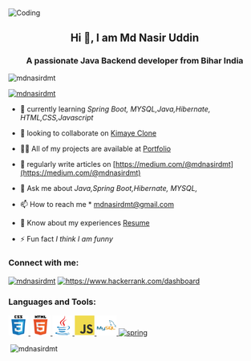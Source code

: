 <img align="center" src="https://developers.giphy.com/branch/master/static/api-512d36c09662682717108a38bbb5c57d.gif" alt="Coding" width="800" height="300" >

<h2 align="center">Hi 👋, I am Md Nasir Uddin </h2>
<h3 align="center">A passionate Java Backend developer from Bihar India</h3>




<p align="left"> <img src="https://komarev.com/ghpvc/?username=mdnasirdmt&label=Profile%20views&color=0e75b6&style=flat" alt="mdnasirdmt" /> </p>

<p align="left"> <a href="https://github.com/ryo-ma/github-profile-trophy"><img src="https://github-profile-trophy.vercel.app/?username=mdnasirdmt" alt="mdnasirdmt" /></a> </p>

- 🌱 currently learning *Spring Boot, MYSQL,Java,Hibernate, HTML,CSS,Javascript*

- 👯 looking to collaborate on [Kimaye Clone](https://mdnasirdmt.github.io/kimaye_project/)

- 👨‍💻 All of my projects are available at  [Portfolio](https://mdnasirdmt.github.io/portfolio/)

- 📝 regularly write articles on   [https://medium.com/@mdnasirdmt](https://medium.com/@mdnasirdmt)

- 💬 Ask me about *Java,Spring Boot,Hibernate, MYSQL,*

- 📫 How to reach me * mdnasirdmt@gmail.com

- 📄 Know about my experiences   [Resume](https://drive.google.com/file/d/1eVgblh2G6v_8Qwp_QeV9iNuNETgPQLSN/view?usp=sharing)

- ⚡ Fun fact *I think I am funny*

<h3 align="left">Connect with me:</h3>
<p align="left">
<a href="https://www.linkedin.com/in/mdnasirdmt/" target="blank"><img align="center" src="https://raw.githubusercontent.com/rahuldkjain/github-profile-readme-generator/master/src/images/icons/Social/linked-in-alt.svg" alt="mdnasirdmt" height="30" width="40" /></a>
<a href="https://www.hackerrank.com/https://www.hackerrank.com/dashboard" target="blank"><img align="center" src="https://raw.githubusercontent.com/rahuldkjain/github-profile-readme-generator/master/src/images/icons/Social/hackerrank.svg" alt="https://www.hackerrank.com/dashboard" height="30" width="40" /></a>
</p>

<h3 align="left">Languages and Tools:</h3>
<p align="left"> <a href="https://www.w3schools.com/css/" target="_blank" rel="noreferrer"> <img src="https://raw.githubusercontent.com/devicons/devicon/master/icons/css3/css3-original-wordmark.svg" alt="css3" width="40" height="40"/> </a> <a href="https://www.w3.org/html/" target="_blank" rel="noreferrer"> <img src="https://raw.githubusercontent.com/devicons/devicon/master/icons/html5/html5-original-wordmark.svg" alt="html5" width="40" height="40"/> </a> <a href="https://www.java.com" target="_blank" rel="noreferrer"> <img src="https://raw.githubusercontent.com/devicons/devicon/master/icons/java/java-original.svg" alt="java" width="40" height="40"/> </a> <a href="https://developer.mozilla.org/en-US/docs/Web/JavaScript" target="_blank" rel="noreferrer"> <img src="https://raw.githubusercontent.com/devicons/devicon/master/icons/javascript/javascript-original.svg" alt="javascript" width="40" height="40"/> </a> <a href="https://www.mysql.com/" target="_blank" rel="noreferrer"> <img src="https://raw.githubusercontent.com/devicons/devicon/master/icons/mysql/mysql-original-wordmark.svg" alt="mysql" width="40" height="40"/> </a> <a href="https://spring.io/" target="_blank" rel="noreferrer"> <img src="https://www.vectorlogo.zone/logos/springio/springio-icon.svg" alt="spring" width="40" height="40"/> </a> </p>



<p>&nbsp;<img align="center" src="https://github-readme-stats.vercel.app/api?username=mdnasirdmt&show_icons=true&locale=en" alt="mdnasirdmt" /></p>


